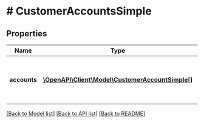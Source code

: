 # # CustomerAccountsSimple

## Properties

Name | Type | Description | Notes
------------ | ------------- | ------------- | -------------
**accounts** | [**\OpenAPI\Client\Model\CustomerAccountSimple[]**](CustomerAccountSimple.md) | A list of accounts with basic information of a customer |

[[Back to Model list]](../../README.md#models) [[Back to API list]](../../README.md#endpoints) [[Back to README]](../../README.md)
